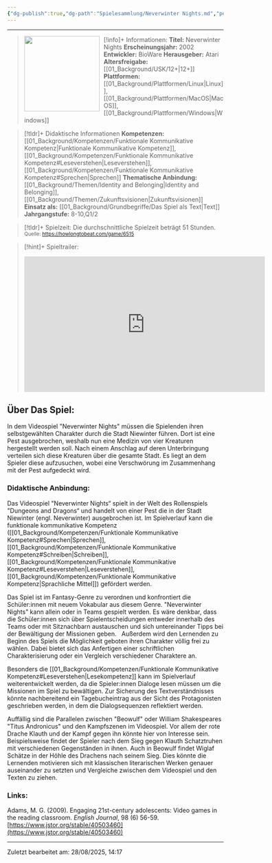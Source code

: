 ```yaml
---
{"dg-publish":true,"dg-path":"Spielesammlung/Neverwinter Nights.md","permalink":"/spielesammlung/neverwinter-nights/","noteIcon":"1"}
---
```


---
>[!info]+ Informationen:
><img src="https://upload.wikimedia.org/wikipedia/en/thumb/7/7a/Neverwinter_Nights_cover.jpg/220px-Neverwinter_Nights_cover.jpg" style="float:left;height:175px;padding-right:10px">**Titel:** Neverwinter Nights
>**Erscheinungsjahr:** 2002
>**Entwickler:** BioWare
>**Herausgeber:** Atari
>**Altersfreigabe:** [[01_Background/USK/12+\|12+]]
>**Plattformen:** [[01_Background/Plattformen/Linux\|Linux]],[[01_Background/Plattformen/MacOS\|MacOS]],[[01_Background/Plattformen/Windows\|Windows]]

>[!tldr]+ Didaktische Informationen
>**Kompetenzen:** [[01_Background/Kompetenzen/Funktionale Kommunikative Kompetenz\|Funktionale Kommunikative Kompetenz]],[[01_Background/Kompetenzen/Funktionale Kommunikative Kompetenz#Leseverstehen\|Leseverstehen]],[[01_Background/Kompetenzen/Funktionale Kommunikative Kompetenz#Sprechen\|Sprechen]]
>**Thematische Anbindung:** [[01_Background/Themen/Identity and Belonging\|Identity and Belonging]],[[01_Background/Themen/Zukunftsvisionen\|Zukunftsvisionen]]
>**Einsatz als:** [[01_Background/Grundbegriffe/Das Spiel als Text\|Text]]
>**Jahrgangstufe:** 8-10,Q1/2

>[!tldr]+ Spielzeit: 
>Die durchschnittliche Spielzeit beträgt 51 Stunden.  
><sub>Quelle: https://howlongtobeat.com/game/6515</sub>

>[!hint]+ Spieltrailer:
><iframe width="560" height="315" src="https://www.youtube.com/embed/3nc6_S2Jkrg?si=n1fcCm7kzIp2OWRe" title="YouTube video player" frameborder="0" allow="accelerometer; autoplay; clipboard-write; encrypted-media; gyroscope; picture-in-picture; web-share" referrerpolicy="strict-origin-when-cross-origin" allowfullscreen></iframe>


## Über Das Spiel:
In dem Videospiel "Neverwinter Nights" müssen die Spielenden ihren selbstgewählten Charakter durch die Stadt Niewinter führen. Dort ist eine Pest ausgebrochen, weshalb nun eine Medizin von vier Kreaturen hergestellt werden soll. Nach einem Anschlag auf deren Unterbringung verteilen sich diese Kreaturen über die gesamte Stadt. Es liegt an dem Spieler diese aufzusuchen, wobei eine Verschwörung im Zusammenhang mit der Pest aufgedeckt wird. 
### Didaktische Anbindung:
Das Videospiel "Neverwinter Nights“ spielt in der Welt des Rollenspiels "Dungeons and Dragons“ und handelt von einer Pest die in der Stadt Niewinter (engl. Neverwinter) ausgebrochen ist. Im Spielverlauf kann die funktionale kommunikative Kompetenz ([[01_Background/Kompetenzen/Funktionale Kommunikative Kompetenz#Sprechen\|Sprechen]], [[01_Background/Kompetenzen/Funktionale Kommunikative Kompetenz#Schreiben\|Schreiben]], [[01_Background/Kompetenzen/Funktionale Kommunikative Kompetenz#Leseverstehen\|Leseverstehen]], [[01_Background/Kompetenzen/Funktionale Kommunikative Kompetenz\|Sprachliche Mittel]]) gefördert werden. 

Das Spiel ist im Fantasy-Genre zu verordnen und konfrontiert die Schüler:innen mit neuem Vokabular aus diesem Genre. "Neverwinter Nights" kann allein oder in Teams gespielt werden. Es wäre denkbar, dass die Schüler:innen sich über Spielentscheidungen entweder innerhalb des Teams oder mit Sitznachbarn austauschen und sich untereinander Tipps bei der Bewältigung der Missionen geben.  
Außerdem wird den Lernenden zu Beginn des Spiels die Möglichkeit geboten ihren Charakter völlig frei zu wählen. Dabei bietet sich das Anfertigen einer schriftlichen Charakterisierung oder ein Vergleich verschiedener Charaktere an.

Besonders die [[01_Background/Kompetenzen/Funktionale Kommunikative Kompetenz#Leseverstehen\|Lesekompetenz]] kann im Spielverlauf weiterentwickelt werden, da die Spieler:innen Dialoge lesen müssen um die Missionen im Spiel zu bewältigen. Zur Sicherung des Textverständnisses  könnte nachbereitend ein Tagebucheintrag aus der Sicht des Protagonisten geschrieben werden, in dem die Dialogsequenzen reflektiert werden.

Auffällig sind die Parallelen zwischen "Beowulf" oder William Shakespeares "Titus Andronicus" und den Kampfszenen im Videospiel. Vor allem der rote Drache Klauth und der Kampf gegen ihn könnte hier von Interesse sein. Beispielsweise findet der Spieler nach dem Sieg gegen Klauth Schatztruhen mit verschiedenen Gegenständen in ihnen. Auch in Beowulf findet Wiglaf Schätze in der Höhle des Drachens nach seinem Sieg. Dies könnte die Lernenden motivieren sich mit klassischen literarischen Werken genauer auseinander zu setzten und Vergleiche zwischen dem Videospiel und den Texten zu ziehen.
### Links:
Adams, M. G. (2009). Engaging 21st-century adolescents: Video games in the reading classroom. _English Journal_, 98 (6) 56-59. [https://www.jstor.org/stable/40503460](https://www.jstor.org/stable/40503460) 


---
Zuletzt bearbeitet am: 28/08/2025, 14:17
